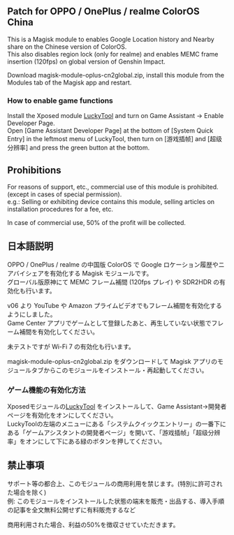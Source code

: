 ## Patch for OPPO / OnePlus / realme ColorOS China

This is a Magisk module to enables Google Location history and Nearby share on the Chinese version of ColorOS.  
This also disables region lock (only for realme) and enables MEMC frame insertion (120fps) on global version of Genshin Impact.  

Download magisk-module-oplus-cn2global.zip, install this module from the Modules tab of the Magisk app and restart.

### How to enable game functions
Install the Xposed module [LuckyTool](https://github.com/Xposed-Modules-Repo/com.luckyzyx.luckytool) and turn on Game Assistant -> Enable Developer Page.   
Open [Game Assistant Developer Page] at the bottom of [System Quick Entry] in the leftmost menu of LuckyTool, then turn on [游戏插帧] and [超级分辨率] and press the green button at the bottom.

## Prohibitions

For reasons of support, etc., commercial use of this module is prohibited. (except in cases of special permission).  
e.g.: Selling or exhibiting device contains this module, selling articles on installation procedures for a fee, etc.

In case of commercial use, 50% of the profit will be collected.

## 日本語説明
OPPO / OnePlus / realme の中国版 ColorOS で Google ロケーション履歴やニアバイシェアを有効化する Magisk モジュールです。  
グローバル版原神にて MEMC フレーム補間 (120fps プレイ) や SDR2HDR の有効化も行います。  

v06 より YouTube や Amazon プライムビデオでもフレーム補間を有効化するようにしました。  
Game Center アプリでゲームとして登録したあと、再生していない状態でフレーム補間を有効化してください。  

未テストですが Wi-Fi 7 の有効化も行います。

magisk-module-oplus-cn2global.zip をダウンロードして Magisk アプリのモジュールタブからこのモジュールをインストール・再起動してください。

### ゲーム機能の有効化方法
Xposedモジュールの[LuckyTool](https://github.com/Xposed-Modules-Repo/com.luckyzyx.luckytool) をインストールして、Game Assistant→開発者ページを有効化をオンにしてください。  
LuckyToolの左端のメニューにある「システムクイックエントリー」の一番下にある「ゲームアシスタントの開発者ページ」を開いて、「游戏插帧」「超级分辨率」をオンにして下にある緑のボタンを押してください。

## 禁止事項

サポート等の都合上、このモジュールの商用利用を禁じます。(特別に許可された場合を除く)  
例: このモジュールをインストールした状態の端末を販売・出品する、導入手順の記事を全文無料公開せずに有料販売するなど

商用利用された場合、利益の50%を徴収させていただきます。